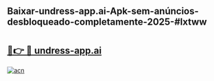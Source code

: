 ## Baixar-undress-app.ai-Apk-sem-anúncios-desbloqueado-completamente-2025-#lxtww

# <h2><a href="https://ainizakaria.my?title=undress-app.ai&ref=22M">🔗👉 🔴 undress-app.ai</a></h2>

[![acn](https://github.com/user-attachments/assets/0f9c940e-d8b0-45ae-aac7-cd30a18b3e1c)](https://ainizakaria.my?title=undress-app.ai&ref=22M)

